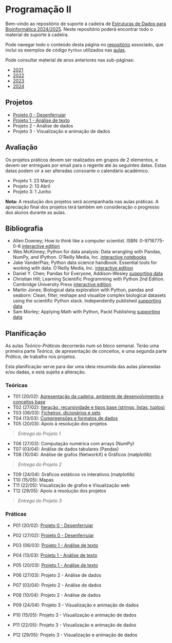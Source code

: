 # Programação II

Bem-vindo ao repositório de suporte à cadeira de [Estruturas de Dados para Bioinformática 2024/2025](https://sigarra.up.pt/fcup/pt/ucurr_geral.ficha_uc_view?pv_ocorrencia_id=548141).
Neste repositório poderá encontrar todo o material de suporte à cadeira.

Pode navegar todo o conteúdo desta página no [repositório](https://github.com/hpacheco/progii) associado, que inclui os exemplos de código `Python` utilizados nas [aulas](https://github.com/hpacheco/progii/tree/master/scripts/aulas).

Pode consultar material de anos anteriores nas sub-páginas:

* [2021](2021/)
* [2022](2022/)
* [2023](2023/)
* [2024](2024/)

## Projetos

* [Projeto 0 - Desenferrujar](projetos/Projeto0.md)
* [Projeto 1 - Análise de texto](projetos/Projeto1.md)
* Projeto 2 - Análise de dados
* Projeto 3 - Visualização e animação de dados

## Avaliação

Os projetos práticos devem ser realizados em grupos de 2 elementos, e devem ser entregues por email para o regente até às seguintes datas.
Estas datas podem vir a ser alteradas consoante o calendário académico.

* Projeto 1: 23 Março
* Projeto 2: 13 Abril
* Projeto 3: 1 Junho

**Nota:** A resolução dos projetos será acompanhada nas aulas práticas. A apreciação final dos projetos terá também em consideração o progresso dos alunos durante as aulas.

## Bibliografia

- Allen Downey; How to think like a computer scientist. ISBN: 0-9716775-0-6 [interactive edition](https://runestone.academy/runestone/books/published/thinkcspy/index.html) 
- Wes McKinney; Python for data analysis: Data wrangling with Pandas, NumPy, and IPython. O'Reilly Media, Inc. [interactive notebooks](https://github.com/wesm/pydata-book)
- Jake VanderPlas; Python data science handbook: Essential tools for working with data. O'Reilly Media, Inc. [interactive edition](https://jakevdp.github.io/PythonDataScienceHandbook/)
- Daniel Y. Chen; Pandas for Everyone, Addison-Wesley [supporting data](https://github.com/chendaniely/pandas_for_everyone)
- Christian Hill; Learning Scientific Programming with Python 2nd Edition. Cambridge University Press [interactive edition](https://scipython.com/book2/)
- Martin Jones; Biological data exploration with Python, pandas and seaborn: Clean, filter, reshape and visualize complex biological datasets using the scientific Python stack. Independently published [supporting data](https://pythonforbiologists.com/)
- Sam Morley; Applying Math with Python, Packt Publishing [supporting data](https://github.com/PacktPublishing/Applying-Math-with-Python)

## Planificação

As aulas *Teórico-Práticas* decorrerão num só bloco semanal. Terão uma primeira parte *Teórica*, de apresentação de conceitos, e uma segunda parte *Prática*, de trabalho nos projetos.

Esta planificação serve para dar uma ideia resumida das aulas planeadas e/ou dadas, e está sujeita a alteração.

### Teóricas

* T01 (20/02): [Apresentação da cadeira, ambiente de desenvolvimento e conceitos base](slides/t01.pdf)
* T02 (27/02): [Iteração, recursividade e tipos base (strings, listas, tuplos)](slides/t02.pdf)
* T03 (06/03): [Ficheiros, dicionários e sets](slides/t03.pdf)
* T04 (13/03): [Compreensões e formatos de dados](slides/t04.pdf)
* T05 (20/03): Apoio à resolução dos projetos

> *Entrega do Projeto 1*

* T06 (27/03): Computação numérica com arrays (NumPy)
* T07 (03/04): Análise de dados tabulares (Pandas)
* T08 (10/04): Análise de grafos (NetworkX) e Gráficos (matplotlib)

> *Entrega do Projeto 2*

* T09 (24/04): Gráficos estáticos vs interativos (matplotlib)
* T10 (15/05): Mapas
* T11 (22/05): Visualização de grafos e Visualização web
* T12 (29/05): Apoio à resolução dos projetos

> *Entrega do Projeto 3*

### Práticas

* P01 (20/02): [Projeto 0 - Desenferrujar](projetos/Projeto0.md)
* P02 (27/02): [Projeto 0 - Desenferrujar](projetos/Projeto0.md)
* P03 (06/03): [Projeto 1 - Análise de texto](projetos/Projeto1.md)
* P04 (13/03): [Projeto 1 - Análise de texto](projetos/Projeto1.md)
* P05 (20/03): [Projeto 1 - Análise de texto](projetos/Projeto1.md)

* P06 (27/03): Projeto 2 - Análise de dados
* P07 (03/04): Projeto 2 - Análise de dados
* P08 (10/04): Projeto 2 - Análise de dados

* P09 (24/04): Projeto 3 - Visualização e animação de dados
* P10 (15/05): Projeto 3 - Visualização e animação de dados
* P11 (22/05): Projeto 3 - Visualização e animação de dados
* P12 (29/05): Projeto 3 - Visualização e animação de dados


